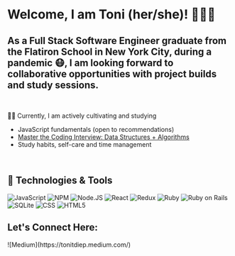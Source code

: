 # Welcome, I am Toni (her/she)! 👩🏻‍🏫 

<h2>As a Full Stack Software Engineer graduate from the Flatiron School in New York City, during a pandemic 😷, I am looking forward to collaborative opportunities with project builds and study sessions.</h2>
<br>

✍🏼 Currently, I am actively cultivating and studying
- JavaScript fundamentals (open to recommendations)
- [Master the Coding Interview: Data Structures + Algorithms](https://www.udemy.com/course/master-the-coding-interview-data-structures-algorithms/)
- Study habits, self-care and time management
<br>


<h2>🔧 Technologies & Tools</h2>

![JavaScript](https://img.shields.io/badge/JavaScript-F7DF1E?style=for-the-badge&logo=javascript&logoColor=black)  ![NPM](https://img.shields.io/badge/npm-CB3837?style=for-the-badge&logo=npm&logoColor=white)  ![Node.JS](https://img.shields.io/badge/Node.js-339933?style=for-the-badge&logo=nodedotjs&logoColor=white)    ![React](https://img.shields.io/static/v1?logo=react&message=REACT&label=&style=for-the-badge&color=61DAFB&logoColor=black)  ![Redux](https://img.shields.io/badge/Redux-593D88?style=for-the-badge&logo=redux&logoColor=white)  ![Ruby](	https://img.shields.io/badge/Ruby-CC342D?style=for-the-badge&logo=ruby&logoColor=white)  ![Ruby on Rails](https://img.shields.io/badge/Ruby_on_Rails-CC0000?style=for-the-badge&logo=ruby-on-rails&logoColor=white)  ![SQLite](https://img.shields.io/badge/SQLite-07405E?style=for-the-badge&logo=sqlite&logoColor=white)  ![CSS](https://img.shields.io/badge/CSS-239120?&style=for-the-badge&logo=css3&logoColor=white)  ![HTML5](https://img.shields.io/badge/HTML5-E34F26?style=for-the-badge&logo=html5&logoColor=white)


<h2> Let's Connect Here:</h2>
![Medium](https://tonitdiep.medium.com/)
